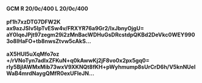 #### GCM R 20/0c/400 L 20/0c/400
**pf1h7xzDTG7DFW2K**<br/>**ax9azJSIv5IpTvESw4v/FRXYR76a9Gr2/IxJbnyOjgU=**<br/>**aY0IqeJPjt97zegm29i2zMnBacWDHuGsDRcstdpQKBd2DeVkc0WEY9903o8IHaFO+tb8nwsZtvw5cAkS...**<br/><br/>
**aX5HUI5uXqMfo7oz**<br/>**+/rVNoTyn7adIxZFKuN+q0kAwwKj2jF8vo0x2px5gq0=**<br/>**rIy5BjlAWMxMib73wxV9XKNQt8fKH+pWyhmump8sUrCrD6h/V5knNUelWaB4mrdNaygQMfR0exUFleJN...**